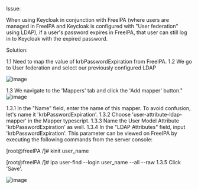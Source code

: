 Issue:

When using Keycloak in conjunction with FreeIPA (where users are managed in FreeIPA and Keycloak is configured with "User federation" using LDAP), if a user's password expires in FreeIPA, that user can still log in to Keycloak with the expired password.

Solution:

1.1 Need to map the value of krbPasswordExpiration from FreeIPA. 
1.2 We go to User federation and select our previously configured LDAP

![image](https://github.com/NeveykoD/keycloak-password-expiration-check/assets/109217257/98d059a9-5565-4e44-a894-a9de9be5c909)

1.3 We navigate to the 'Mappers' tab and click the 'Add mapper' button."
![image](https://github.com/NeveykoD/keycloak-password-expiration-check/assets/109217257/be23589e-e334-4826-b704-a6df500e5485)

1.3.1 In the "Name" field, enter the name of this mapper. To avoid confusion, let's name it 'krbPasswordExpiration'.
1.3.2 Choose 'user-attribute-ldap-mapper' in the Mapper typescript.
1.3.3 Name the User Model Attribute 'krbPasswordExpiration' as well.
1.3.4 In the "LDAP Attributes" field, input 'krbPasswordExpiration'. This parameter can be viewed on FreeIPA by executing the following commands from the server console:

[root@freeIPA /]# kinit user_name

[root@freeIPA /]# ipa user-find --login user_name --all --raw
1.3.5 Click 'Save'.

![image](https://github.com/NeveykoD/keycloak-password-expiration-check/assets/109217257/68e8b91a-7484-4a7a-9528-8e3b41ef7f48)
